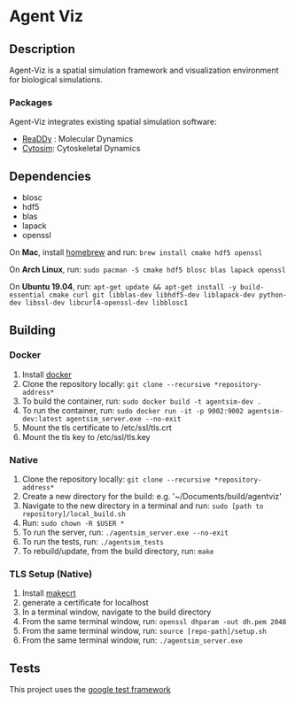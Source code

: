 # Agent Viz

## Description
Agent-Viz is a spatial simulation framework and visualization environment for biological simulations.

### Packages
Agent-Viz integrates existing spatial simulation software:

* [ReaDDy](https://readdy.github.io/) : Molecular Dynamics
* [Cytosim](https://gitlab.com/f.nedelec/cytosim): Cytoskeletal Dynamics

## Dependencies
* blosc
* hdf5
* blas
* lapack
* openssl

On **Mac**, install [homebrew](https://brew.sh/) and run:
`brew install cmake hdf5 openssl`

On **Arch Linux**, run:
`sudo pacman -S cmake hdf5 blosc blas lapack openssl`

On **Ubuntu 19.04**, run:
`apt-get update && apt-get install -y
build-essential cmake curl git libblas-dev libhdf5-dev liblapack-dev
python-dev libssl-dev libcurl4-openssl-dev libblosc1`

## Building
### Docker
1. Install [docker](https://docs.docker.com/v17.09/engine/installation/)
2. Clone the repository locally: `git clone --recursive *repository-address*`
3. To build the container, run: `sudo docker build -t agentsim-dev .`
4. To run the container, run: `sudo docker run -it -p 9002:9002 agentsim-dev:latest agentsim_server.exe --no-exit`
5. Mount the tls certificate to /etc/ssl/tls.crt
6. Mount the tls key to /etc/ssl/tls.key

### Native
1. Clone the repository locally: `git clone --recursive *repository-address*`
2. Create a new directory for the build: e.g. '~/Documents/build/agentviz'
3. Navigate to the new directory in a terminal and run:
	`sudo [path to repository]/local_build.sh`
4. Run: `sudo chown -R $USER *`
5. To run the server, run: `./agentsim_server.exe --no-exit`
6. To run the tests, run: `./agentsim_tests`
7. To rebuild/update, from the build directory, run: `make`

### TLS Setup (Native)
1. Install [makecrt](https://github.com/FiloSottile/mkcert)
2. generate a certificate for localhost
3. In a terminal window, navigate to the build directory
3. From the same terminal window, run: `openssl dhparam -out dh.pem 2048`
3. From the same terminal window, run: `source [repo-path]/setup.sh`
4. From the same terminal window, run: `./agentsim_server.exe`

## Tests
This project uses the [google test framework](https://github.com/google/googletest)
